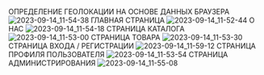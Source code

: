ОПРЕДЕЛЕНИЕ ГЕОЛОКАЦИИ НА ОСНОВЕ ДАННЫХ БРАУЗЕРА
![2023-09-14_11-54-38](https://github.com/Vollmondo/new-react-app/assets/138674368/078efd12-b735-49c8-b0b5-c7399ec63f16)
ГЛАВНАЯ СТРАНИЦА
![2023-09-14_11-52-44](https://github.com/Vollmondo/new-react-app/assets/138674368/7c7918bc-7f6e-4afc-aa9e-1aff09b00d6c)
О НАС
![2023-09-14_11-54-18](https://github.com/Vollmondo/new-react-app/assets/138674368/3b702df9-5fac-401e-b9f8-3cfeb356cd6b)
СТРАНИЦА КАТАЛОГА
![2023-09-14_11-53-00](https://github.com/Vollmondo/new-react-app/assets/138674368/d2da702f-0819-4d24-ae66-f77d97ec6bc8)
СТРАНИЦА ТОВАРА
![2023-09-14_11-53-30](https://github.com/Vollmondo/new-react-app/assets/138674368/b1fdaa9d-4d4a-49a5-89a0-f2b5c3f98c42)
СТРАНИЦА ВХОДА / РЕГИСТРАЦИИ
![2023-09-14_11-59-12](https://github.com/Vollmondo/new-react-app/assets/138674368/efdc6029-6b7b-4bf2-a8ff-81e043c92e01)
СТРАНИЦА ПРОФИЛЯ ПОЛЬЗОВАТЕЛЯ
![2023-09-14_11-53-54](https://github.com/Vollmondo/new-react-app/assets/138674368/99d98c15-f827-4c05-9540-d72057aa5266)
СТРАНИЦА АДМИНИСТРИРОВАНИЯ
![2023-09-14_11-55-08](https://github.com/Vollmondo/new-react-app/assets/138674368/bd18a6c4-d9a6-4b83-982f-34dd44a1b1fb)
